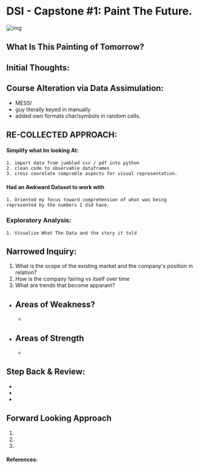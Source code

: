 # DSI - Capstone #1: Paint The Future.

![img]('paintcarelogo.png')


## What Is This Painting of Tomorrow?



## Initial Thoughts:



## Course Alteration via Data Assimulation:
  * MESS!
  * guy literally keyed in manually
  * added own formats char/symbols in random cells.

## RE-COLLECTED APPROACH:
  #### Simplify what Im looking At:
    1. import data from jumbled csv / pdf into python
    2. clean code to observable dataframes
    3. cross coorelate comprable aspects for visual representation.

  #### Had an Awkward Dataset to work with
    1. Oriented my focus toward comprehension of what was being represented by the numbers I did have.  

  ### Exploratory Analysis:
    1. Visualize What The Data and the story it told
  
## Narrowed Inquiry:
  1. What is the scope of the existing market and the company's position in relation?
  2. How is the company fairing vs itself over time
  3. What are trends that become apparant?
  
  * Areas of Weakness?
    - 
    - 
  
  * Areas of Strength
    - 
    - 
    
## Step Back & Review:
  * 
  * 
  * 
  
## Forward Looking Approach
  1. 
  2.
  3. 
  
#### References:
